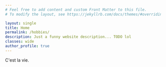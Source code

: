 ```yaml
---
# Feel free to add content and custom Front Matter to this file.
# To modify the layout, see https://jekyllrb.com/docs/themes/#overriding-theme-defaults

layout: single
title: Home
permalink: /hobbies/
description: Just a funny website description... TODO lol
classes: wide
author_profile: true
---
```


C'est la vie.